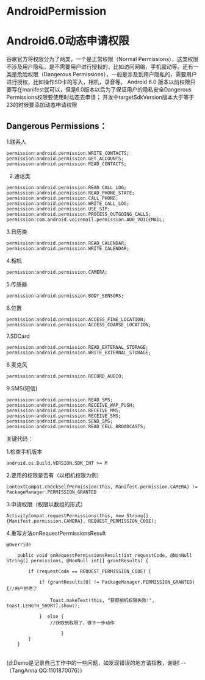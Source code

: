 # AndroidPermission
Android6.0动态申请权限
============================
谷歌官方将权限分为了两类，一个是正常权限（Normal Permissions），这类权限不涉及用户隐私，是不需要用户进行授权的，比如访问网络，手机震动等。还有一类是危险权限（Dangerous Permissions），一般是涉及到用户隐私的，需要用户进行授权，比如操作SD卡的写入，相机，录音等。
Android 6.0 版本以前权限只要写在manifest就可以，但是6.0版本以后为了保证用户的隐私安全Dangerous Permissions权限要使用时动态去申请；
开发中targetSdkVersion版本大于等于23的时候要添加动态申请权限


Dangerous Permissions：
-------------------------
1.联系人

    permission:android.permission.WRITE_CONTACTS;
    permission:android.permission.GET_ACCOUNTS;  
    permission:android.permission.READ_CONTACTS;
  
2.通话类

    permission:android.permission.READ_CALL_LOG;
    permission:android.permission.READ_PHONE_STATE;
    permission:android.permission.CALL_PHONE;
    permission:android.permission.WRITE_CALL_LOG;
    permission:android.permission.USE_SIP;
    permission:android.permission.PROCESS_OUTGOING_CALLS;
    permission:com.android.voicemail.permission.ADD_VOICEMAIL;
 
3.日历类

    permission:android.permission.READ_CALENDAR;
    permission:android.permission.WRITE_CALENDAR;
    
4.相机

    permission:android.permission.CAMERA;
   
5.传感器

    permission:android.permission.BODY_SENSORS;
  
6.位置

    permission:android.permission.ACCESS_FINE_LOCATION;
    permission:android.permission.ACCESS_COARSE_LOCATION;
 
7.SDCard
 
    permission:android.permission.READ_EXTERNAL_STORAGE;
    permission:android.permission.WRITE_EXTERNAL_STORAGE;
    
8.麦克风

    permission:android.permission.RECORD_AUDIO;
    
9.SMS(短信)

    permission:android.permission.READ_SMS;
    permission:android.permission.RECEIVE_WAP_PUSH;
    permission:android.permission.RECEIVE_MMS;
    permission:android.permission.RECEIVE_SMS;
    permission:android.permission.SEND_SMS;
    permission:android.permission.READ_CELL_BROADCASTS;

关键代码：

1.检查手机版本

    android.os.Build.VERSION.SDK_INT >= M

2.要用的权限是否有（以相机权限为例）

    ContextCompat.checkSelfPermission(this, Manifest.permission.CAMERA) != PackageManager.PERMISSION_GRANTED

3.申请权限（权限以数组的形式）

    ActivityCompat.requestPermissions(this, new String[]{Manifest.permission.CAMERA}, REQUEST_PERMISSION_CODE);

4.重写方法onRequestPermissionsResult

    @Override
    
        public void onRequestPermissionsResult(int requestCode, @NonNull String[] permissions, @NonNull int[] grantResults) {
        
            if (requestCode == REQUEST_PERMISSION_CODE) {
            
                if (grantResults[0] != PackageManager.PERMISSION_GRANTED) {//用户拒绝了
                
                    Toast.makeText(this, "获取相机权限失败!", Toast.LENGTH_SHORT).show();
                    
                }  else {        
                    //获取到权限了，做下一步动作
                    
                        }   
            }  
        }

<br/>(此Demo是记录自己工作中的一些问题，如发现错误的地方请指教，谢谢! 
--（TangAnna QQ:1101870076）) 
